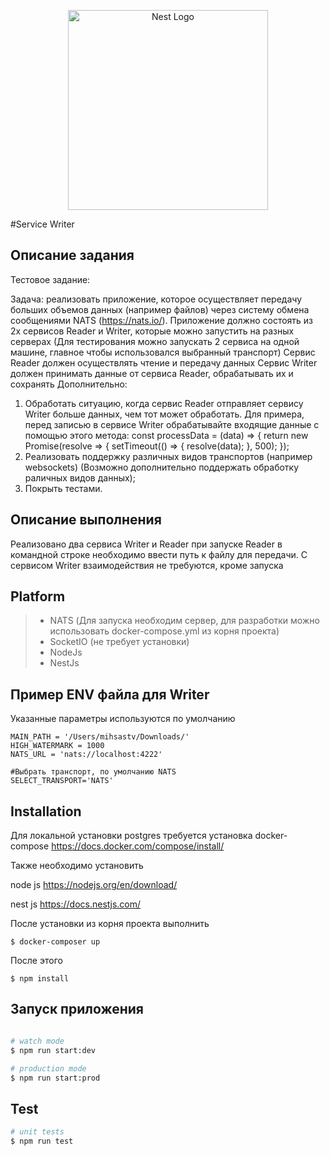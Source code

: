 <p align="center">
  <a href="http://nestjs.com/" target="blank"><img src="https://nestjs.com/img/logo_text.svg" width="320" alt="Nest Logo" /></a>
</p>

#Service Writer

## Описание задания

Тестовое задание:

Задача: реализовать приложение, которое осуществляет передачу больших объемов данных (например файлов) через систему обмена сообщениями NATS (https://nats.io/). Приложение должно состоять из 2х сервисов Reader и Writer, которые можно запустить на разных серверах (Для тестирования можно запускать 2 сервиса на одной машине, главное чтобы использовался выбранный транспорт) Сервис Reader должен осуществлять чтение и передачу данных Сервис Writer должен принимать данные от сервиса Reader, обрабатывать их и сохранять Дополнительно:
1. Обработать ситуацию, когда сервис Reader отправляет сервису Writer больше данных, чем тот может обработать. Для примера, перед записью в сервисе Writer обрабатывайте входящие данные с помощью этого метода: const processData = (data) => { return new Promise(resolve => { setTimeout(() => { resolve(data); }, 500); });
2. Реализовать поддержку различных видов транспортов (например websockets) (Возможно дополнительно поддержать обработку раличных видов данных);
3. Покрыть тестами.

## Описание выполнения

Реализовано два сервиса Writer и Reader при запуске Reader в командной строке необходимо ввести путь к файлу для передачи.
С сервисом Writer взаимодействия не требуются, кроме запуска



## Platform
>* NATS (Для запуска необходим сервер, для разработки можно использовать
   > docker-compose.yml из корня проекта)
>* SocketIO (не требует установки)
>* NodeJs
>* NestJs

## Пример ENV файла для Writer
Указанные параметры используются по умолчанию

````dotenv
MAIN_PATH = '/Users/mihsastv/Downloads/'
HIGH_WATERMARK = 1000
NATS_URL = 'nats://localhost:4222'

#Выбрать транспорт, по умолчанию NATS
SELECT_TRANSPORT='NATS'
````

## Installation
Для локальной установки postgres требуется
установка
docker-compose https://docs.docker.com/compose/install/

Также необходимо установить

node js https://nodejs.org/en/download/

nest js https://docs.nestjs.com/

После установки из корня проекта выполнить
``` shell script
$ docker-composer up 
```
После этого

``` shell script
$ npm install
```

## Запуск приложения

```bash

# watch mode
$ npm run start:dev

# production mode
$ npm run start:prod
```

## Test

```bash
# unit tests
$ npm run test
```
